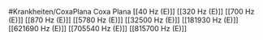 #Krankheiten/CoxaPlana
Coxa Plana
[[40 Hz (E)]]
[[320 Hz (E)]]
[[700 Hz (E)]]
[[870 Hz (E)]]
[[5780 Hz (E)]]
[[32500 Hz (E)]]
[[181930 Hz (E)]]
[[621690 Hz (E)]]
[[705540 Hz (E)]]
[[815700 Hz (E)]]